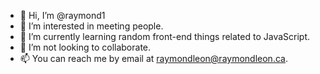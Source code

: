 - 👋 Hi, I’m @raymond1
- 👀 I’m interested in meeting people.
- 🌱 I’m currently learning random front-end things related to JavaScript.
- 💞️ I’m not looking to collaborate.
- 📫 You can reach me by email at raymondleon@raymondleon.ca.

